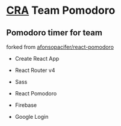 # [CRA](https://github.com/facebook/create-react-app) Team Pomodoro

## Pomodoro timer for team
forked from [afonsopacifer/react-pomodoro](https://github.com/afonsopacifer/react-pomodoro)

- Create React App
- React Router v4
- Sass
- React Pomodoro

- Firebase
- Google Login